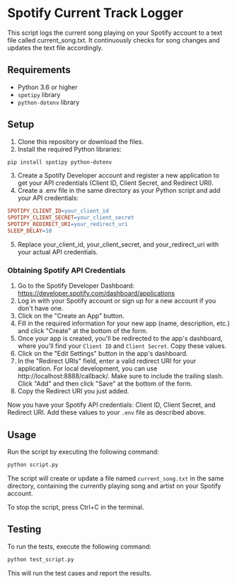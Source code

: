 # Spotify Current Track Logger
This script logs the current song playing on your Spotify account to a text file called current_song.txt. It continuously checks for song changes and updates the text file accordingly.

## Requirements
- Python 3.6 or higher
- `spotipy` library
- `python-dotenv` library

## Setup
1. Clone this repository or download the files.
2. Install the required Python libraries:
```bash
pip install spotipy python-dotenv
```
3. Create a Spotify Developer account and register a new application to get your API credentials (Client ID, Client Secret, and Redirect URI).
4. Create a .env file in the same directory as your Python script and add your API credentials:
```makefile
SPOTIPY_CLIENT_ID=your_client_id
SPOTIPY_CLIENT_SECRET=your_client_secret
SPOTIPY_REDIRECT_URI=your_redirect_uri
SLEEP_DELAY=10
```
5. Replace your_client_id, your_client_secret, and your_redirect_uri with your actual API credentials.

### Obtaining Spotify API Credentials
1. Go to the Spotify Developer Dashboard: https://developer.spotify.com/dashboard/applications
2. Log in with your Spotify account or sign up for a new account if you don't have one.
3. Click on the "Create an App" button.
4. Fill in the required information for your new app (name, description, etc.) and click "Create" at the bottom of the form.
5. Once your app is created, you'll be redirected to the app's dashboard, where you'll find your `Client ID` and `Client Secret`. Copy these values.
6. Click on the "Edit Settings" button in the app's dashboard.
7. In the "Redirect URIs" field, enter a valid redirect URI for your application. For local development, you can use http://localhost:8888/callback/. Make sure to include the trailing slash. Click "Add" and then click "Save" at the bottom of the form.
8. Copy the Redirect URI you just added.

Now you have your Spotify API credentials: Client ID, Client Secret, and Redirect URI. Add these values to your `.env` file as described above.

## Usage
Run the script by executing the following command:

```bash
python script.py
```

The script will create or update a file named `current_song.txt` in the same directory, containing the currently playing song and artist on your Spotify account.

To stop the script, press Ctrl+C in the terminal.

## Testing
To run the tests, execute the following command:

```bash
python test_script.py
```

This will run the test cases and report the results.
